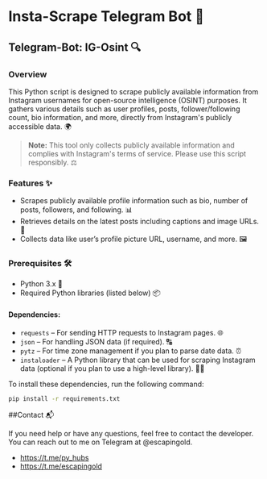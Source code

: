 # Insta-Scrape Telegram Bot 📸

## Telegram-Bot: IG-Osint 🔍

### Overview
This Python script is designed to scrape publicly available information from Instagram usernames for open-source intelligence (OSINT) purposes. It gathers various details such as user profiles, posts, follower/following count, bio information, and more, directly from Instagram's publicly accessible data. 🌍

> **Note:** This tool only collects publicly available information and complies with Instagram's terms of service. Please use this script responsibly. ⚖️

### Features ✨
- Scrapes publicly available profile information such as bio, number of posts, followers, and following. 📊
- Retrieves details on the latest posts including captions and image URLs. 📸
- Collects data like user’s profile picture URL, username, and more. 🖼️

### Prerequisites 🛠️
- Python 3.x 🐍
- Required Python libraries (listed below) 📦

#### Dependencies:
- `requests` – For sending HTTP requests to Instagram pages. 🌐
- `json` – For handling JSON data (if required). 🔠
- `pytz` – For time zone management if you plan to parse date data. ⏰
- `instaloader` – A Python library that can be used for scraping Instagram data (optional if you plan to use a high-level library). 🧑‍💻

To install these dependencies, run the following command:

```bash
pip install -r requirements.txt
```
##Contact 📬

If you need help or have any questions, feel free to contact the developer. You can reach out to me on Telegram at @escapingold.
- https://t.me/py_hubs
- https://t.me/escapingold
